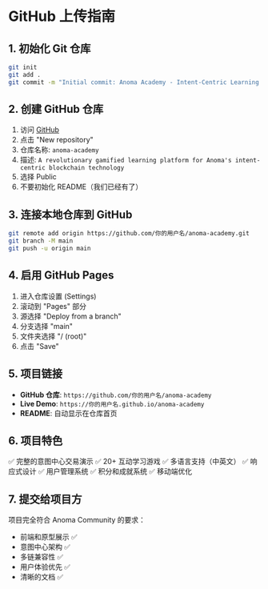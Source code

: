# GitHub 上传指南

## 1. 初始化 Git 仓库

```bash
git init
git add .
git commit -m "Initial commit: Anoma Academy - Intent-Centric Learning Platform"
```

## 2. 创建 GitHub 仓库

1. 访问 [GitHub](https://github.com)
2. 点击 "New repository"
3. 仓库名称: `anoma-academy`
4. 描述: `A revolutionary gamified learning platform for Anoma's intent-centric blockchain technology`
5. 选择 Public
6. 不要初始化 README（我们已经有了）

## 3. 连接本地仓库到 GitHub

```bash
git remote add origin https://github.com/你的用户名/anoma-academy.git
git branch -M main
git push -u origin main
```

## 4. 启用 GitHub Pages

1. 进入仓库设置 (Settings)
2. 滚动到 "Pages" 部分
3. 源选择 "Deploy from a branch"
4. 分支选择 "main"
5. 文件夹选择 "/ (root)"
6. 点击 "Save"

## 5. 项目链接

- **GitHub 仓库**: `https://github.com/你的用户名/anoma-academy`
- **Live Demo**: `https://你的用户名.github.io/anoma-academy`
- **README**: 自动显示在仓库首页

## 6. 项目特色

✅ 完整的意图中心交易演示
✅ 20+ 互动学习游戏
✅ 多语言支持（中英文）
✅ 响应式设计
✅ 用户管理系统
✅ 积分和成就系统
✅ 移动端优化

## 7. 提交给项目方

项目完全符合 Anoma Community 的要求：
- 前端和原型展示 ✅
- 意图中心架构 ✅
- 多链兼容性 ✅
- 用户体验优先 ✅
- 清晰的文档 ✅
